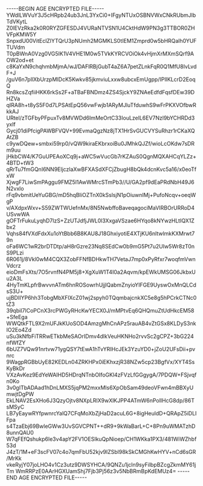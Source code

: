 -----BEGIN AGE ENCRYPTED FILE-----
YWdlLWVuY3J5cHRpb24ub3JnL3YxCi0+IFgyNTUxOSBNVWxCNkRUbmJlbTdVKytL
Z0lEVzRka2k0R0RYZGFESDJ4VURaNTVSN1U4CktHdW9PN3g3TTBOR0ZHVFpKMW5Y
SnpxdU00VitEclZlYTQrU3pNUmh2MGMKLS0tIEM1Zmprd0w5bHRQalh0YUFTUVdm
T0pBWnA0Vzg0VG5IK1V4VHE1M0w5TVkKYRCVOiOk4vHjmXrMXmSQrf9AOW2od+et
c8KaYxN9chqhmbMjmA/wJ/DAFlRBjGubT4aZ6A7petZLnkFqR0Q1MfU8IvLvdF+J
/guV6n7pIlXbUrzpMIDcK5Kwkv85jkmviuLxxw8ubcxEmUgpp/IPlIKLcrD2EoqQ
Rn8kcsZqfiiHKK6rkSs2F+aTBaFBNDmz4ZS4SjckY9ZNAeEdfdFqsfDEw39DHZVa
qIRA8h+t8yS5F0d7LPSAtEpQ56vwFwjb1ARyMJluTfduwhS9wFrPKXVOfbwRkkAJ
URtel/zTGFbyPFpuxTv8MVWDd6ImMeOrtC33IouLzelL6EV7Nzl9bYCHRDd3yxlf
Gycj01diPfcigPAWBFVQV+99EvmaQgzNz8jTX1HrSvGUCVYSuRhzr1rCKaXQAtZB
c9ywDQew+smbxi59rp0/vQW9kiraEKbrxoiBu0JMhkQJZf/wioLcOKdw7sDRm9uu
jHkbCW4/K7GuUPEAoXCq9j+aWC5wVucGb7rKZAuS0QgnMQXAHCqYLZz+4BTD+tW3
qRrTu7fmGQnI6NN9EljczlaXwBFXASdXFCjZbugH8bQk4dcnKvc5a16/x0eoTfxW
XjwgF7LiwSmPAggu9FMZ5l1AwWMrcSTmPb3//U/GA2pf9dEaPRdNbH49J6N2vxlo
rFq9vbmitUeYuGBG/mD5hqBIiOZTnX0kSslsjN1pOiuwnIMj+PufoNcqv+oeqWgP
v/AXdpxWxv+S59ZWTWUefnMx/8N5NwbffoBaveqagociMaVIRBOrURRoD4USvwWA
gOFTrFukuLyqhD7lzS+ZzUTJdfjJWL0l3XxgaVSzae6HYqo8kNYwzHLtIQX1Zbx2
Vqhs84fVXdFdxXu1oYtBbb6B8KAU8J18GhxiyotiE4XTjKU6nltwlmkKXMrwt79n
oFa6WC1wR2brDTDtp/aH8rGzre23Nq8SEdCw0b9mG5Pt7u2UIw5Wr8zT0nS9PLzi
6R061j/8Vkl0wM4CQX3ZobFFNfBDHkwTH7VetaJ7mp0xPyRfxr7woqfmVwnVdcrz
eioDmFsXts/7O5rvnfN4PM5j8+XgXuW1T4I0a2Aqvm/kpEWkUMSG06JkbxUu2A3L
4HyTmKLpfrBwvvnATm6hnROSowrhUjjlQabmZnyioYIFGE9UyswOxMnQLCdsS3U+
ujBDIIYP6hh3TobgMbXFlXcZ01wj2spyh0TQqmbajcnkXC5e8g5hPCrkCTNc0tZ3
39qbiI7lCoPCnX3rcPWGyRHcKwYECX0J/mMPtvEq6QHQmuZtUdHkcEM58+SfeEga
WWQtkFTL9X2mUFJkKUoSOD4AmzgMhCnAPz5rauAB4vZtGSx8KLDyS3nkIO2Eo4Zd
uSu3kNfbFiTRRwETkbMeSAOrIDmv4dlkVeuHKNHo2rvvSc2gCPZ+3bG224nfWfZY
6bUZ7VQw91nrtvw71ygQSY7tEwA1hTvYRIHcJEk3YzuYD0+jZoU2UFsDii+pvnrc
9WagpRGBbUyE82KEDLn04ZRKHPx0iEKhxzjR38NZw5cp23BgfVx/XYT4SsKyBkDr
VXzAvKez9EdYeWAIHD5HDrqNTnbOIfoGKl4zFVzLfGGgygA/7PDQW+FSjvqfn0Ko
3v0gITbADAad1hDnLMXS5jqPM2mxxMls6XpObSam49deoVFwn4mBBXyUmwjtDgPW
EkLNAV2EsXHo6J3QzyOjtv8NXpLRlX9wXlKJPP4ATmW6nPolIHcG8dp/86TsMSyC
LB7yEaywRYfpwnrcYalQ7CFqMoXbZjHaD2acuL6G+8igHeuldD+QRApZ5iDLIFpa
s4TzaEbj69BwleGWw3UvSGVCPNT++dR9+9kWaBarL+C+8Pn9uWMATzhD8unnQAU0
W7qFEfQshukp6le3v4apY2FV1OESIkuQpNioep/CH1WKka1PX3/481WiWZhbf53d
J4zT/1M+eF3scFV07c4o7qmFbU52kjv9IZSbl98kSkCMGhKwHYV+nCd6sGR/MrKk
vkeRyjY07joLHO4v1Cz3utz9DWSYHCA/9QNZu1jcln9syFilbpBZcgZkmMY61jTm
WmRRPzE0AArHGXUamShj7Fjb3Pj56z3v5NbBRmBpKdEMUz4=
-----END AGE ENCRYPTED FILE-----
